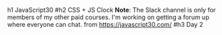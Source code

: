 h1 JavaScript30
#h2 CSS + JS Clock
**Note**: The Slack channel is only for members of my other paid courses. I'm working on getting a forum up where everyone can chat.
from https://javascript30.com/
#h3 Day 2
